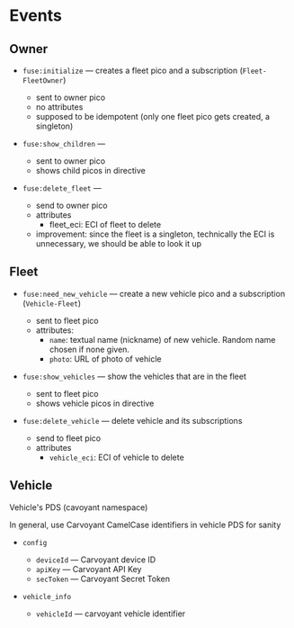 
# Events

## Owner

- ```fuse:initialize``` &mdash; creates a fleet pico and a subscription (```Fleet-FleetOwner```)
    - sent to owner pico
	- no attributes
	- supposed to be idempotent (only one fleet pico gets created, a singleton)

- ```fuse:show_children``` &mdash;
    - sent to owner pico
    - shows child picos in directive

- ```fuse:delete_fleet``` &mdash;
    - send to owner pico
	- attributes
	    - fleet_eci: ECI of fleet to delete
    - improvement: since the fleet is a singleton, technically the ECI is unnecessary, we should be able to look it up

## Fleet

- ```fuse:need_new_vehicle``` &mdash; create a new vehicle pico and a subscription (```Vehicle-Fleet```)
    - sent to fleet pico
	- attributes:
	     - ```name```: textual name (nickname) of new vehicle. Random name chosen if none given.
		 - ```photo```: URL of photo of vehicle
		 
- ```fuse:show_vehicles``` &mdash; show the vehicles that are in the fleet
    - sent to fleet pico
    - shows vehicle picos in directive
	
- ```fuse:delete_vehicle``` &mdash; delete vehicle and its subscriptions
    - send to fleet pico
	- attributes
	    - ```vehicle_eci```: ECI of vehicle to delete

## Vehicle

Vehicle's PDS (cavoyant namespace)

In general, use Carvoyant CamelCase identifiers in vehicle PDS for sanity

- ```config```
    - ```deviceId``` &mdash; Carvoyant device ID
    - ```apiKey``` &mdash; Carvoyant API Key
	- ```secToken``` &mdash; Carvoyant Secret Token

- ```vehicle_info```
    - ```vehicleId``` &mdash; carvoyant vehicle identifier


